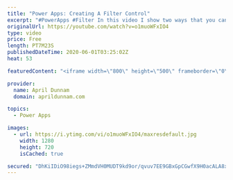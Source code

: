 ```yaml
---
title: "Power Apps: Creating A Filter Control"
excerpt: "#PowerApps #Filter In this video I show two ways that you can create a Filter Control to refine the results in a gallery."
originalUrl: https://youtube.com/watch?v=o1muoWFxIO4
type: video
price: Free
length: PT7M23S
publishedDateTime: 2020-06-01T03:25:02Z
heat: 53

featuredContent: "<iframe width=\"800\" height=\"500\" frameborder=\"0\" src=\"https://www.youtube.com/embed/o1muoWFxIO4\" allow=\"accelerometer; autoplay; encrypted-media; gyroscope; picture-in-picture\" allowfullscreen></iframe>"

provider:
  name: April Dunnam
  domain: aprildunnam.com

topics:
  - Power Apps

images:
  - url: https://i.ytimg.com/vi/o1muoWFxIO4/maxresdefault.jpg
    width: 1280
    height: 720
    isCached: true

secured: "DhKiIDiO98iegs+ZMmdVH0MUDT9kd9or/qvuv7EE9GBxGpCGwfX9H0acALA8xEwekmFfgcZ3z3gd1UTAPhheaTbqOYSovwVyZibRmP1oJHdDXfKC9meY6aBaQwQpzX24hUPx8/6fshgnAnFFLCB7XGZTraG+N8AW/eywyo3uL5ms0GjBBse+GhPUYG8F1MirlkKvNRLKO/Y9WNMogwp5p4CmkR0XbWHRtUXY/Pzb7smzCJMnwevJIb6PpWMLo8fKkA6thEUXx+P8JqwczOHdU3sFU9Jy3gSByleu9FkOcKwsrYe6rYuy0AzpNF1LbGBVaYKjsmlv6y+7mRL1yK/M82ueh599iHG4WMrS6oWUIwYuiLzYCpzJX2sJysg4rM/jGfZ+yYyDOcBiVRY4xpqPzA6I6kGs+zfU82NYhMetcX4=;8qFbqtR3mAoZ6mRMep3MOQ=="
---
```


